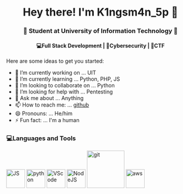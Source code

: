 <h1 align="center">Hey there! I'm K1ngsm4n_5p 👋 </h1>
<h3 align="center">🏫 Student at University of Information Technology 🏫</h3>
<h4 align="center">💻Full Stack Development | 🔐Cybersecurity | 🚩CTF </h4>
Here are some ideas to get you started:

- 🔭 I’m currently working on ... UIT
- 🌱 I’m currently learning ... Python, PHP, JS
- 👯 I’m looking to collaborate on ... Python
- 🤔 I’m looking for help with ... Pentesting
- 💬 Ask me about ... Anything
- 📫 How to reach me: ... [github](https://github.com/phuocem201) 
- 😄 Pronouns: ... He/him
- ⚡ Fun fact: ... I'm a human

### 💻Languages and Tools

<img src="https://media3.giphy.com/media/ln7z2eWriiQAllfVcn/200w.webp" alt="JS" width="50"> 
<img src="https://i.giphy.com/media/LMt9638dO8dftAjtco/200.webp" alt="python" width="50"> 
<img src="https://i.giphy.com/media/IdyAQJVN2kVPNUrojM/200.webp" alt="VScode" width="50"> 
<img src="https://media3.giphy.com/media/kdFc8fubgS31b8DsVu/giphy.webp" alt="NodeJS" width="50"> 
<img src="https://media.giphy.com/media/kH1DBkPNyZPOk0BxrM/giphy.gif" alt="git" width="100"> 
<img src="https://cdn.svgporn.com/logos/aws.svg" alt="aws" width="50"> 



